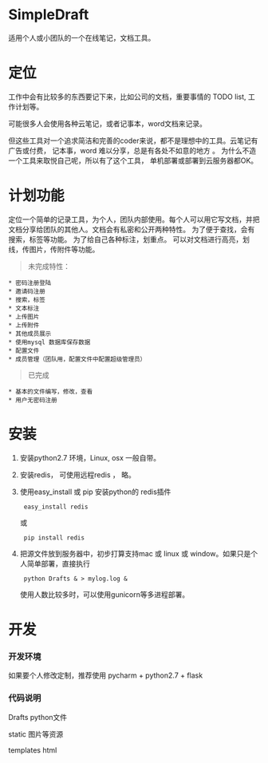 # SimpleDraft
适用个人或小团队的一个在线笔记，文档工具。

# 定位

工作中会有比较多的东西要记下来，比如公司的文档，重要事情的 TODO list, 工作计划等。

可能很多人会使用各种云笔记，或者记事本，word文档来记录。

但这些工具对一个追求简洁和完善的coder来说，都不是理想中的工具。云笔记有广告或付费， 记本事，word 难以分享，总是有各处不如意的地方 。 为什么不造一个工具来取悦自己呢，所以有了这个工具， 单机部署或部署到云服务器都OK。


# 计划功能

定位一个简单的记录工具，为个人，团队内部使用。每个人可以用它写文档，并把文档分享给团队的其他人。文档会有私密和公开两种特性。 为了便于查找，会有搜索，标签等功能。 为了给自己各种标注，划重点。 可以对文档进行高亮，划线，传图片，传附件等功能。




> 未完成特性：

	* 密码注册登陆
	* 邀请码注册
	* 搜索，标签
	* 文本标注
	* 上传图片
	* 上传附件
	* 其他成员展示
	* 使用mysql 数据库保存数据
	* 配置文件
	* 成员管理（团队用，配置文件中配置超级管理员）


> 已完成


	* 基本的文件编写，修改，查看
	* 用户无密码注册




# 安装


1. 安装python2.7 环境，Linux, osx 一般自带。

2. 安装redis， 可使用远程redis ， 略。

3. 使用easy_install 或 pip 安装python的 redis插件

		easy_install redis  
	
	或
	
		pip install redis

4. 把源文件放到服务器中，初步打算支持mac 或 linux 或 window。如果只是个人简单部署，直接执行


		python Drafts & > mylog.log &
	
	
	使用人数比较多时，可以使用gunicorn等多进程部署。


#  开发

### 开发环境

如果要个人修改定制，推荐使用 pycharm + python2.7 + flask 

### 代码说明

Drafts python文件

static 图片等资源

templates html








